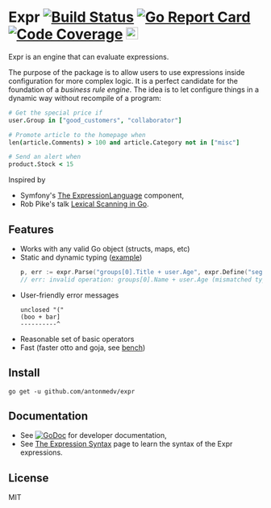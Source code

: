 # Expr [![Build Status](https://travis-ci.org/antonmedv/expr.svg?branch=master)](https://travis-ci.org/antonmedv/expr) [![Go Report Card](https://goreportcard.com/badge/github.com/antonmedv/expr)](https://goreportcard.com/report/github.com/antonmedv/expr) [![Code Coverage](https://scrutinizer-ci.com/g/antonmedv/expr/badges/coverage.png?b=master)](https://scrutinizer-ci.com/g/antonmedv/expr/?branch=master) <a href="https://stars.medv.io/antonmedv/expr"><img src="https://stars.medv.io/antonmedv/expr.svg" alt="Sparkline" height="24"></a>

Expr is an engine that can evaluate expressions. 

The purpose of the package is to allow users to use expressions inside configuration for more complex logic. 
It is a perfect candidate for the foundation of a _business rule engine_. 
The idea is to let configure things in a dynamic way without recompile of a program:

```coffeescript
# Get the special price if
user.Group in ["good_customers", "collaborator"]

# Promote article to the homepage when
len(article.Comments) > 100 and article.Category not in ["misc"]

# Send an alert when
product.Stock < 15
```

Inspired by 
* Symfony's [The ExpressionLanguage](https://github.com/symfony/expression-language) component,
* Rob Pike's talk [Lexical Scanning in Go](https://talks.golang.org/2011/lex.slide).

## Features

* Works with any valid Go object (structs, maps, etc)
* Static and dynamic typing ([example](https://godoc.org/github.com/antonmedv/expr#example-Define))
  ```go
  p, err := expr.Parse("groups[0].Title + user.Age", expr.Define("segments", []Segment{}), expr.Define("user", User{}))
  // err: invalid operation: groups[0].Name + user.Age (mismatched types string and int)
  ```
* User-friendly error messages
  ```
  unclosed "("
  (boo + bar]
  ----------^
  ```
* Reasonable set of basic operators
* Fast (faster otto and goja, see [bench](https://github.com/antonmedv/expr/wiki/Benchmarks))

## Install

```
go get -u github.com/antonmedv/expr
```

## Documentation

* See [![GoDoc](https://godoc.org/github.com/antonmedv/expr?status.svg)](https://godoc.org/github.com/antonmedv/expr) for developer documentation,
* See [The Expression Syntax](https://github.com/antonmedv/expr/wiki/The-Expression-Syntax) page to learn the syntax of the Expr expressions.

## License

MIT
